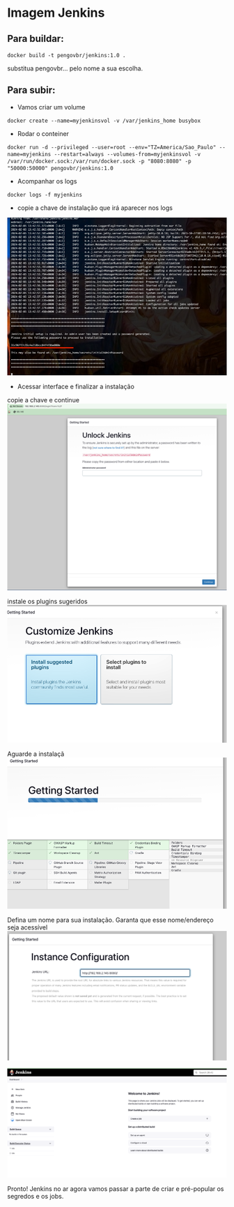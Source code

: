 # Imagem Jenkins

## Para buildar:

```
docker build -t pengovbr/jenkins:1.0 .
```
substitua pengovbr... pelo nome a sua escolha.

## Para subir:

- Vamos criar um volume
```
docker create --name=myjenkinsvol -v /var/jenkins_home busybox
```
- Rodar o conteiner
```
docker run -d --privileged --user=root --env="TZ=America/Sao_Paulo" --name=myjenkins --restart=always --volumes-from=myjenkinsvol -v /var/run/docker.sock:/var/run/docker.sock -p "8080:8080" -p "50000:50000" pengovbr/jenkins:1.0
```

- Acompanhar os logs
```
docker logs -f myjenkins
```

- copie a chave de instalação que irá aparecer nos logs

![chave](../../docs/images/01-chave.png)


- Acessar interface e finalizar a instalação

copie a chave e continue
![unlock](../../docs/images/02-unlock.png)

instale os plugins sugeridos
![install](../../docs/images/03-install.png)

Aguarde a instalaçã
![install](../../docs/images/04-install.png)

Defina um nome para sua instalação. Garanta que esse nome/endereço seja acessível
![install](../../docs/images/05-install.png)


![install](../../docs/images/06-install.png)

Pronto! Jenkins no ar agora vamos passar a parte de criar e pré-popular os segredos e os jobs.

